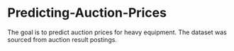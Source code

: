 # Predicting-Auction-Prices

The goal is to predict auction prices for heavy equipment.
The dataset was sourced from auction result postings.
